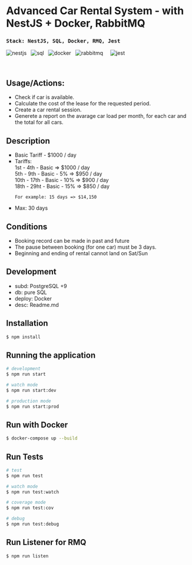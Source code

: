 # Advanced Car Rental System - with NestJS + Docker, RabbitMQ

### `Stack: NestJS, SQL, Docker, RMQ, Jest`
![nestjs](https://user-images.githubusercontent.com/53910160/201094014-86da86a3-4a84-4d43-bd70-d3613ce25ee1.png) &nbsp;
![sql](https://user-images.githubusercontent.com/53910160/201094681-915f1cc3-37c1-4534-a990-5bf89f314f34.png) &nbsp;
![docker](https://user-images.githubusercontent.com/53910160/201095220-904f8e4f-8838-4739-b5f4-4bf3c97a36a4.png) &nbsp;
![rabbitmq](https://user-images.githubusercontent.com/53910160/207406085-b573e76c-9d92-4988-9946-b48e1bffd96a.png) &nbsp;&nbsp;&nbsp;
![jest](https://user-images.githubusercontent.com/53910160/208137582-249d7e31-ac43-4b58-bd3a-bf08bfad66f8.png)


<br />

## Usage/Actions:
<ul>
  <li>Check if car is available.</li>
  <li>Calculate the cost of the lease for the requested period.</li>
  <li>Create a car rental session.</li>
  <li>Generete a report on the avarage car load per month, for each car and the total for all cars.</li>
</ul>


## Description
<ul style="list-style-type: square">
  <li>Basic Tariff - $1000 / day</li>
  <li>Tariffs:</li>
  1st - 4th   - Basic       => $1000 / day <br />
  5th - 9th   - Basic - 5%  => $950 / day <br />
  10th - 17th - Basic - 10% => $900 / day <br />
  18th - 29ht - Basic - 15% => $850 / day <br />
  
  `For example: 15 days => $14,150`
  <li>Max: 30 days</li>
</ul>

## Conditions
<ul>
  <li>Booking record can be made in past and future</li>
  <li>The pause between booking (for one car) must be 3 days.</li>
  <li>Beginning and ending of rental cannot land on Sat/Sun</li>
</ul>


## Development
<ul>
  <li>subd: PostgreSQL +9</li>
  <li>db: pure SQL</li>
  <li>deploy: Docker</li>
  <li>desc: Readme.md</li>
</ul>

## Installation
```bash
$ npm install
```
## Running the application
```bash
# development
$ npm run start

# watch mode
$ npm run start:dev

# production mode
$ npm run start:prod
```
## Run with Docker
```bash
$ docker-compose up --build
```

## Run Tests
```bash
# test
$ npm run test

# watch mode
$ npm run test:watch

# coverage mode
$ npm run test:cov

# debug
$ npm run test:debug
```

## Run Listener for RMQ
```bash
$ npm run listen
```
